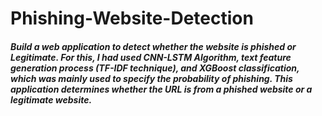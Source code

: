 # Phishing-Website-Detection
##### Build a web application to detect whether the website is phished or Legitimate. For this, I had used CNN-LSTM Algorithm, text feature generation process (TF-IDF technique), and XGBoost classification, which was mainly used to specify the probability of phishing. This application determines whether the URL is from a phished website or a legitimate website.
